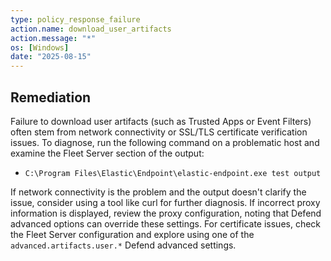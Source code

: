 ```yaml
---
type: policy_response_failure
action.name: download_user_artifacts
action.message: "*"
os: [Windows]
date: "2025-08-15"
---
```


## Remediation
Failure to download user artifacts (such as Trusted Apps or Event Filters) often stem from network connectivity or SSL/TLS certificate verification issues. To diagnose, run the following command on a problematic host and examine the Fleet Server section of the output:

* `C:\Program Files\Elastic\Endpoint\elastic-endpoint.exe test output`

If network connectivity is the problem and the output doesn't clarify the issue, consider using a tool like curl for further diagnosis. If incorrect proxy information is displayed, review the proxy configuration, noting that Defend advanced options can override these settings. For certificate issues, check the Fleet Server configuration and explore using one of the `advanced.artifacts.user.*` Defend advanced settings.